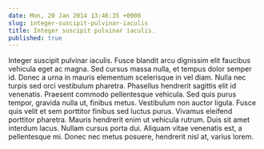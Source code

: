 ```yaml
---
date: Mon, 20 Jan 2014 13:46:35 +0000
slug: integer-suscipit-pulvinar-iaculis
title: Integer suscipit pulvinar iaculis.
published: true
---
```

Integer suscipit pulvinar iaculis. Fusce blandit arcu dignissim elit faucibus vehicula eget ac magna. Sed cursus massa nulla, et tempus dolor semper id. Donec a urna in mauris elementum scelerisque in vel diam. Nulla nec turpis sed orci vestibulum pharetra. Phasellus hendrerit sagittis elit id venenatis. Praesent commodo pellentesque vehicula. Sed quis purus tempor, gravida nulla ut, finibus metus. Vestibulum non auctor ligula. Fusce quis velit et sem porttitor finibus sed luctus purus. Vivamus eleifend porttitor pharetra. Mauris hendrerit enim ut vehicula rutrum. Duis sit amet interdum lacus. Nullam cursus porta dui. Aliquam vitae venenatis est, a pellentesque mi. Donec nec metus posuere, hendrerit nisl at, varius lorem.
